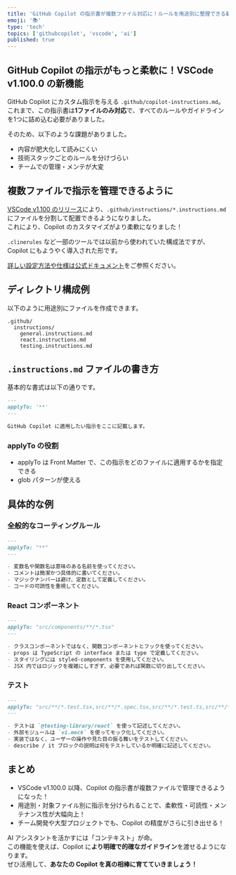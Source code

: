 ```yaml
---
title: 'GitHub Copilot の指示書が複数ファイル対応に！ルールを用途別に整理できる新機能'
emoji: '📚'
type: 'tech'
topics: ['githubcopilot', 'vscode', 'ai']
published: true
---
```


## GitHub Copilot の指示がもっと柔軟に！VSCode v1.100.0 の新機能

GitHub Copilot にカスタム指示を与える `.github/copilot-instructions.md`。  
これまで、この指示書は**1ファイルのみ対応**で、すべてのルールやガイドラインを1つに詰め込む必要がありました。

そのため、以下のような課題がありました。

- 内容が肥大化して読みにくい
- 技術スタックごとのルールを分けづらい
- チームでの管理・メンテが大変

## 複数ファイルで指示を管理できるように

[VSCode v1.100 のリリース](https://code.visualstudio.com/updates/v1_100)により、`.github/instructions/*.instructions.md` にファイルを分割して配置できるようになりました。  
これにより、Copilot のカスタマイズがより柔軟になりました！

`.clinerules` など一部のツールでは以前から使われていた構成法ですが、Copilot にもようやく導入された形です。

[詳しい設定方法や仕様は公式ドキュメント](https://code.visualstudio.com/docs/copilot/copilot-customization#_use-instructionsmd-files)をご参照ください。

## ディレクトリ構成例

以下のように用途別にファイルを作成できます。

```plain
.github/
  instructions/
    general.instructions.md
    react.instructions.md
    testing.instructions.md
```

## `.instructions.md` ファイルの書き方

基本的な書式は以下の通りです。

```md
---
applyTo: '**'
---

GitHub Copilot に適用したい指示をここに記載します。
```

### applyTo の役割

- applyTo は Front Matter で、この指示をどのファイルに適用するかを指定できる
- glob パターンが使える

## 具体的な例

### 全般的なコーティングルール

```md:.github/instructions/general.instructions.md
---
applyTo: "**"
---

- 変数名や関数名は意味のある名前を使ってください。
- コメントは簡潔かつ具体的に書いてください。
- マジックナンバーは避け、定数として定義してください。
- コードの可読性を重視してください。
```

### React コンポーネント

```md:.github/instructions/react.instructions.md
---
applyTo: "src/components/**/*.tsx"
---

- クラスコンポーネントではなく、関数コンポーネントとフックを使ってください。
- props は TypeScript の interface または type で定義してください。
- スタイリングには styled-components を使用してください。
- JSX 内ではロジックを複雑にしすぎず、必要であれば関数に切り出してください。
```

### テスト

```md:.github/instructions/react.instructions.md
---
applyTo: "src/**/*.test.tsx,src/**/*.spec.tsx,src/**/*.test.ts,src/**/*.spec.ts"
---

- テストは `@testing-library/react` を使って記述してください。
- 外部モジュールは `vi.mock` を使ってモック化してください。
- 実装ではなく、ユーザーの操作や見た目の振る舞いをテストしてください。
- describe / it ブロックの説明は何をテストしているか明確に記述してください。
```

## まとめ

- VSCode v1.100.0 以降、Copilot の指示書が複数ファイルで管理できるようになった！
- 用途別・対象ファイル別に指示を分けられることで、柔軟性・可読性・メンテナンス性が大幅向上！
- チーム開発や大型プロジェクトでも、Copilot の精度がさらに引き出せる！

AI アシスタントを活かすには「コンテキスト」が命。  
この機能を使えば、Copilot に**より明確で的確なガイドライン**を渡せるようになります。  
ぜひ活用して、**あなたの Copilot を真の相棒に育てていきましょう！**
